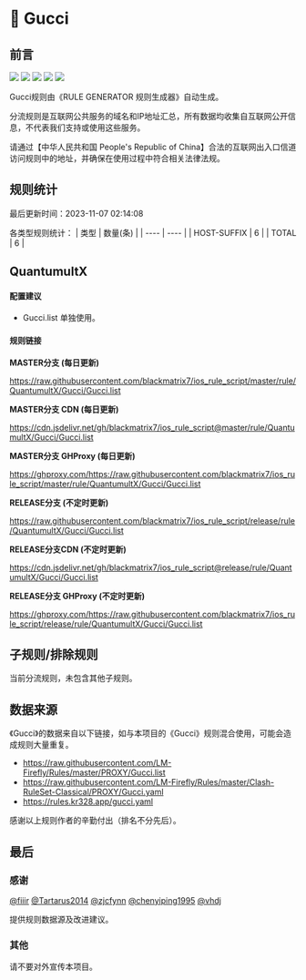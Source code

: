 # 🧸 Gucci

## 前言

![](https://shields.io/badge/-移除重复规则-ff69b4) ![](https://shields.io/badge/-DOMAIN与DOMAIN--SUFFIX合并-green) ![](https://shields.io/badge/-DOMAIN--SUFFIX间合并-critical) ![](https://shields.io/badge/-DOMAIN--SUFFIX与DOMAIN--KEYWORD合并-blue) ![](https://shields.io/badge/-IP--CIDR(6)合并-blueviolet) 

Gucci规则由《RULE GENERATOR 规则生成器》自动生成。

分流规则是互联网公共服务的域名和IP地址汇总，所有数据均收集自互联网公开信息，不代表我们支持或使用这些服务。

请通过【中华人民共和国 People's Republic of China】合法的互联网出入口信道访问规则中的地址，并确保在使用过程中符合相关法律法规。

## 规则统计

最后更新时间：2023-11-07 02:14:08

各类型规则统计：
| 类型 | 数量(条)  | 
| ---- | ----  |
| HOST-SUFFIX | 6  | 
| TOTAL | 6  | 


## QuantumultX 

#### 配置建议
- Gucci.list 单独使用。

#### 规则链接
**MASTER分支 (每日更新)**

https://raw.githubusercontent.com/blackmatrix7/ios_rule_script/master/rule/QuantumultX/Gucci/Gucci.list

**MASTER分支 CDN (每日更新)**

https://cdn.jsdelivr.net/gh/blackmatrix7/ios_rule_script@master/rule/QuantumultX/Gucci/Gucci.list

**MASTER分支 GHProxy (每日更新)**

https://ghproxy.com/https://raw.githubusercontent.com/blackmatrix7/ios_rule_script/master/rule/QuantumultX/Gucci/Gucci.list

**RELEASE分支 (不定时更新)**

https://raw.githubusercontent.com/blackmatrix7/ios_rule_script/release/rule/QuantumultX/Gucci/Gucci.list

**RELEASE分支CDN (不定时更新)**

https://cdn.jsdelivr.net/gh/blackmatrix7/ios_rule_script@release/rule/QuantumultX/Gucci/Gucci.list

**RELEASE分支 GHProxy (不定时更新)**

https://ghproxy.com/https://raw.githubusercontent.com/blackmatrix7/ios_rule_script/release/rule/QuantumultX/Gucci/Gucci.list

## 子规则/排除规则


当前分流规则，未包含其他子规则。

## 数据来源

《Gucci》的数据来自以下链接，如与本项目的《Gucci》规则混合使用，可能会造成规则大量重复。

- https://raw.githubusercontent.com/LM-Firefly/Rules/master/PROXY/Gucci.list
- https://raw.githubusercontent.com/LM-Firefly/Rules/master/Clash-RuleSet-Classical/PROXY/Gucci.yaml
- https://rules.kr328.app/gucci.yaml


感谢以上规则作者的辛勤付出（排名不分先后）。

## 最后

### 感谢

[@fiiir](https://github.com/fiiir) [@Tartarus2014](https://github.com/Tartarus2014) [@zjcfynn](https://github.com/zjcfynn) [@chenyiping1995](https://github.com/chenyiping1995) [@vhdj](https://github.com/vhdj)

提供规则数据源及改进建议。

### 其他

请不要对外宣传本项目。